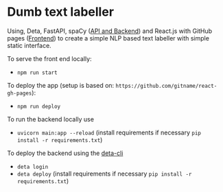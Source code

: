# Dumb text labeller
Using, Deta, FastAPI, spaCy ([API and Backend](https://2nugwu.deta.dev/docs)) and React.js with GitHub pages ([Frontend](https://jameshtwose.github.io/dumb_news/)) to create a simple NLP based text labeller with simple static interface. 

To serve the front end locally:

- `npm run start`

To deploy the app (setup is based on: `https://github.com/gitname/react-gh-pages`):

- `npm run deploy`

To run the backend locally use
- `uvicorn main:app --reload` (install requirements if necessary `pip install -r requirements.txt`)

To deploy the backend using the [deta-cli](https://docs.deta.sh/docs/cli/install)

- `deta login`
- `deta deploy` (install requirements if necessary `pip install -r requirements.txt`)